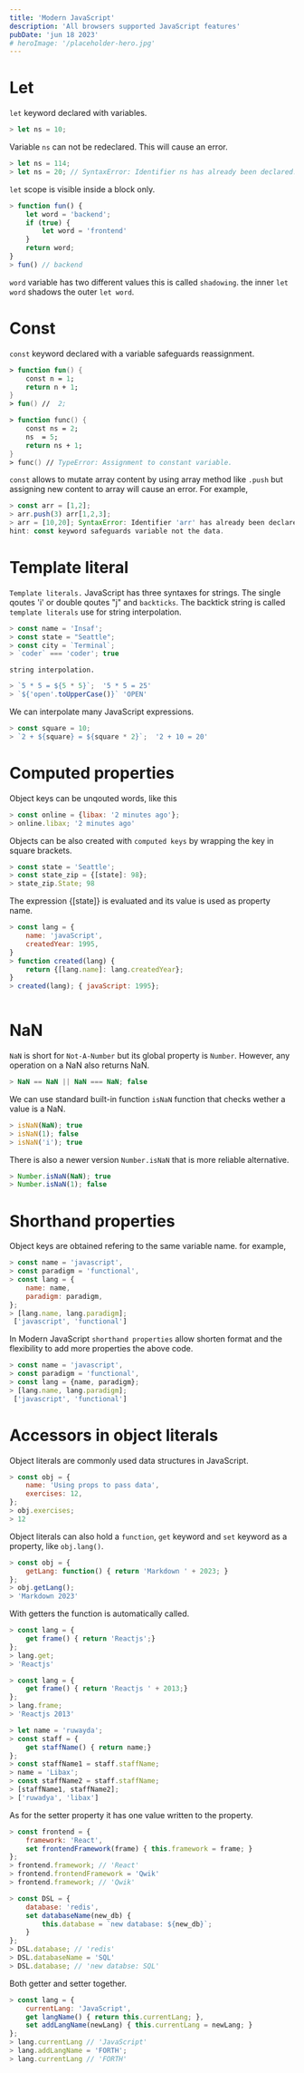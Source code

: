 ```yaml
---
title: 'Modern JavaScript'
description: 'All browsers supported JavaScript features'
pubDate: 'jun 18 2023'
# heroImage: '/placeholder-hero.jpg'
---
```

# Let
```let``` keyword declared with variables.
```js
> let ns = 10;
```
Variable `ns` can not be redeclared. This will cause an error.
```js
> let ns = 114;
> let ns = 20; // SyntaxError: Identifier ns has already been declared!
```
`let` scope is visible inside a block only.
```js
> function fun() {
    let word = 'backend';
    if (true) {
        let word = 'frontend'
    }
    return word;
}
> fun() // backend
```
`word` variable has two different values this is called `shadowing`. the inner `let word` shadows the outer `let word`.
<!-- ```js
``` -->
# Const

`const` keyword declared with a variable safeguards reassignment.
```fs
> function fun() {
    const n = 1;
    return n + 1;
}
> fun() //  2;

> function func() {
    const ns = 2;
    ns  = 5;
    return ns + 1;
}
> func() // TypeError: Assignment to constant variable.
```
`const` allows to mutate array content by using array method like `.push` but assigning new content to array will cause an error. For example,
```js
> const arr = [1,2];
> arr.push(3) arr[1,2,3];
> arr = [10,20]; SyntaxError: Identifier 'arr' has already been declared
hint: const keyword safeguards variable not the data.
```
<!-- ```js
``` -->
# Template literal
`Template literals.`
JavaScript has three syntaxes for strings. The single qoutes 'i' or double qoutes "j" and `backticks`.
The backtick string is called `template literals` use for string interpolation.
```js
> const name = 'Insaf';
> const state = "Seattle";
> const city = `Terminal`;
> `coder` === 'coder'; true 
```
`string interpolation.`
```js
> `5 * 5 = ${5 * 5}`;  '5 * 5 = 25'
> `${'open'.toUpperCase()}` 'OPEN'
```
We can interpolate many JavaScript expressions.
```js
> const square = 10;
> `2 + ${square} = ${square * 2}`;  '2 + 10 = 20'
```
<!-- ```js
```  -->
# Computed properties
Object keys can be unqouted words, like this 
```js
> const online = {libax: '2 minutes ago'}; 
> online.libax; '2 minutes ago'
```
Objects can be also created with `computed keys` by wrapping the key in square brackets. 
```js
> const state = 'Seattle';
> const state_zip = {[state]: 98};
> state_zip.State; 98 
```
The expression {[state]} is evaluated and its value is used as property name.
```js
> const lang = {
    name: 'javaScript',
    createdYear: 1995,
}
> function created(lang) {
    return {[lang.name]: lang.createdYear};
}
> created(lang); { javaScript: 1995};
```
```js
```
# NaN
`NaN` is short for `Not-A-Number` but its global property is `Number`. However,
any operation on a NaN also returns NaN.
```js
> NaN == NaN || NaN === NaN; false
```
We can use standard built-in function `isNaN` function that checks wether a value is a NaN.
```js
> isNaN(NaN); true
> isNaN(1); false
> isNaN('i'); true
```
There is also a newer version `Number.isNaN` that is more reliable alternative.
```js
> Number.isNaN(NaN); true
> Number.isNaN(1); false
```
<!-- ```js
``` -->
# Shorthand properties
Object keys are obtained refering to the same variable name. for example,
```js
> const name = 'javascript',
> const paradigm = 'functional',
> const lang = {
    name: name,
    paradigm: paradigm,
};
> [lang.name, lang.paradigm];
 ['javascript', 'functional']
```

In Modern JavaScript `shorthand properties` allow shorten format and the flexibility to add more properties the above code.
```js
> const name = 'javascript',
> const paradigm = 'functional',
> const lang = {name, paradigm};
> [lang.name, lang.paradigm];
 ['javascript', 'functional']
```

# Accessors in object literals
Object literals are commonly used data structures in JavaScript.
```js
> const obj = {
    name: 'Using props to pass data',
    exercises: 12,
};
> obj.exercises; 
> 12
```
Object literals can also hold a `function`, `get` keyword and `set` keyword as a property, like `obj.lang()`.
```js
> const obj = {
    getLang: function() { return 'Markdown ' + 2023; }
};
> obj.getLang();
> 'Markdown 2023'
```
With getters the function is automatically called.
```js
> const lang = {
    get frame() { return 'Reactjs';}
};
> lang.get;
> 'Reactjs'
```
```js
> const lang = {
    get frame() { return 'Reactjs ' + 2013;}
};
> lang.frame;
> 'Reactjs 2013'
```
```js
> let name = 'ruwayda';
> const staff = {
    get staffName() { return name;}
};
> const staffName1 = staff.staffName;
> name = 'Libax';
> const staffName2 = staff.staffName;
> [staffName1, staffName2];
> ['ruwadya', 'libax']
```
As for the setter property it has one value written to the property.
```js
> const frontend = {
    framework: 'React',
    set frontendFramework(frame) { this.framework = frame; }
};
> frontend.framework; // 'React'
> frontend.frontendFramework = 'Qwik'
> frontend.framework; // 'Qwik'
```
```js
> const DSL = {
    database: 'redis',
    set databaseName(new_db) {
        this.database = `new database: ${new_db}`;
    }
};
> DSL.database; // 'redis'
> DSL.databaseName = 'SQL'
> DSL.database; // 'new databse: SQL'
```
Both getter and setter together.
```js
> const lang = {
    currentLang: 'JavaScript',
    get langName() { return this.currentLang; },
    set addLangName(newLang) { this.currentLang = newLang; }
};
> lang.currentLang // 'JavaScript'
> lang.addLangName = 'FORTH';
> lang.currentLang // 'FORTH'
```


